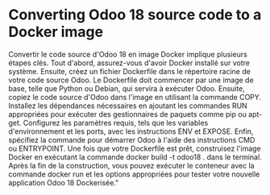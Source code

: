 # Converting Odoo 18 source code to a Docker image

Convertir le code source d'Odoo 18 en image Docker implique plusieurs étapes clés. Tout d'abord, assurez-vous d'avoir Docker installé sur votre système. Ensuite, créez un fichier Dockerfile dans le répertoire racine de votre code source Odoo. Le Dockerfile doit commencer par une image de base, telle que Python ou Debian, qui servira à exécuter Odoo. Ensuite, copiez le code source d'Odoo dans l'image en utilisant la commande COPY. Installez les dépendances nécessaires en ajoutant les commandes RUN appropriées pour exécuter des gestionnaires de paquets comme pip ou apt-get. Configurez les paramètres requis, tels que les variables d'environnement et les ports, avec les instructions ENV et EXPOSE. Enfin, spécifiez la commande pour démarrer Odoo à l'aide des instructions CMD ou ENTRYPOINT. Une fois que votre Dockerfile est prêt, construisez l'image Docker en exécutant la commande docker build -t odoo18 . dans le terminal. Après la fin de la construction, vous pouvez exécuter le conteneur avec la commande docker run et les options appropriées pour tester votre nouvelle application Odoo 18 Dockerisée."
